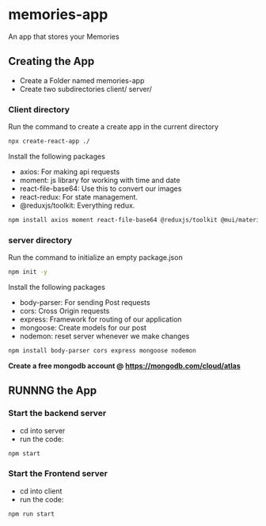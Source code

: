 # memories-app
An app that stores your Memories

## Creating the App

- Create a Folder named memories-app
- Create two subdirectories client/ server/

### Client directory
Run the command to create a create app in the current directory
```sh
npx create-react-app ./
```

Install the following packages
- axios: For making api requests
- moment: js library for working with time and date
- react-file-base64: Use this to convert our images
- react-redux: For state management.
- @reduxjs/toolkit: Everything redux.
```sh
npm install axios moment react-file-base64 @reduxjs/toolkit @mui/material react-redux
```

### server directory
Run the command to initialize an empty package.json
```sh
npm init -y
```
Install the following packages
- body-parser: For sending Post requests
- cors: Cross Origin requests
- express: Framework for routing of our application
- mongoose: Create models for our post
- nodemon: reset server whenever we make changes

```sh
npm install body-parser cors express mongoose nodemon
```

**Create a free mongodb account @ https://mongodb.com/cloud/atlas**

## RUNNNG the App
### Start the backend server

- cd into server
- run the code:
```sh
npm start
```

### Start the Frontend server

- cd into client
- run the code:
```sh
npm run start
```
